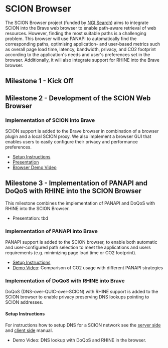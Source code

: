 # SCION Browser

The SCION Browser project (funded by [NGI Search](https://www.ngisearch.eu/view/Events/OC3Searchers)) aims to integrate SCION into the Brave web browser to enable path-aware retrieval of web resources. However, finding the most suitable paths is a challenging problem. This browser will use PANAPI to automatically find the corresponding paths, optimising application- and user-based metrics such as overall page load time, latency, bandwidth, privacy, and CO2 footprint according to the application's needs and user's preferences set in the browser. Additionally, it will also integrate support for RHINE into the Brave browser.

## Milestone 1 - Kick Off

## Milestone 2 - Development of the SCION Web Browser

### Implementation of SCION into Brave

SCION support is added to the Brave browser in combination of a browser plugin and a local SCION proxy. We also implement a browser GUI that enables users to easily configure their privacy and performance preferences.

- [Setup Instructions](setup.md)
- [Presentation](https://docs.google.com/presentation/d/1WOG8_PZ0plRXJO1rmgy-g2BhmfGkdW0j9SC0UPZ9W5M/edit?usp=sharing)
- [Browser Demo Video](https://drive.google.com/file/d/1ecuKRqZxcQujaOwI1KhVlhBcoWTv-BMv/view?usp=sharing)

## Milestone 3 - Implementation of PANAPI and DoQoS with RHINE into the SCION Browser

This milestone combines the implementation of PANAPI and DoQoS with RHINE into the SCION Browser.

- Presentation: tbd

### Implementation of PANAPI into Brave 

PANAPI support is added to the SCION browser, to enable both automatic and user-configured path selection to meet the applications and users requirements (e.g. minimizing page load time or CO2 footprint).

- [Setup Instructions](setup_panapi.md)
- [Demo Video](https://drive.google.com/file/d/135G-EysCCchllGShWgb4vI5JuiQkCZx2/view?usp=sharing): Comparison of CO2 usage with different PANAPI strategies

### Implementation of DoQoS with RHINE into Brave

DoQoS (DNS-over-QUIC-over-SCION) with RHINE support is added to the SCION browser to enable privacy preserving DNS lookups pointing to SCION addresses.



#### Setup Instructions

For instructions how to setup DNS for a SCION network see the [server side ](setup_coredns.md) and [client side](setup_sdns.md) manual.


- Demo Video: DNS lookup with DoQoS and RHINE in the browser.
